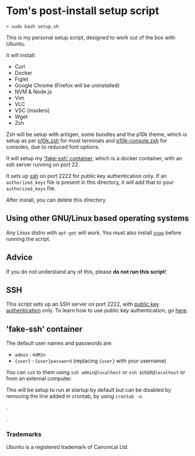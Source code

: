 # Tom's post-install setup script

`> sudo bash setup.sh`

This is my personal setup script, designed to work out of the box with Ubuntu.

It will install:
 - Curl
 - Docker
 - Figlet
 - Google Chrome (Firefox will be uninstalled)
 - NVM & Node.js
 - Vim
 - VLC
 - VSC (insiders)
 - Wget
 - Zsh

Zsh will be setup with antigen, some bundles and the p10k theme, which is setup as per [p10k.zsh](p10k.zsh) for most terminals and [p10k-console.zsh](p10k-console.zsh) for consoles, due to reduced font options.

It will setup my ['fake-ssh' container](#'fake-ssh'-container), which is a docker container, with an ssh server running on port 22.

It sets up [ssh](#SSH) on port 2222 for public key authentication only. If an `authorized_keys` file is present in this directory, it will add that to your `authorized_keys` file.

After install, you can delete this directory.


## Using other GNU/Linux based operating systems

Any Linux distro with `apt-get` will work. You must also install [`snap`](https://snapcraft.io/docs/installing-snap-on-debian) before running the script.


## Advice

If you do not understand any of this, please **do not run this script**!


## SSH

This script sets up an SSH server on port 2222, with [public key authentication](https://www.ssh.com/academy/ssh/public-key-authentication) only. To learn how to use public key authentication, go [here](https://serverpilot.io/docs/how-to-use-ssh-public-key-authentication/).


## 'fake-ssh' container

The default user names and passwords are:
 - `admin` : `4dM1n`
 - `{user}` : `{user}password` (replacing `{user}` with your username)

You can `ssh` to them using `ssh admin@localhost` or `ssh $USER@localhost` or from an external computer.

This will be setup to run at startup by default but can be disabled by removing the line added in crontab, by using `crontab -e`.

.

.

### Trademarks

Ubuntu is a registered trademark of Canonical Ltd.